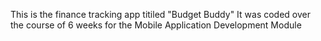 This is the finance tracking app titiled "Budget Buddy"
It was coded over the course of 6 weeks for the Mobile Application Development Module
